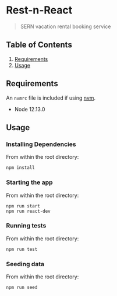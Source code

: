 # Rest-n-React

> SERN vacation rental booking service

## Table of Contents

1. [Requirements](#requirements)
2. [Usage](#Usage)

## Requirements

An `nvmrc` file is included if using [nvm](https://github.com/creationix/nvm).

- Node 12.13.0


## Usage

### Installing Dependencies

From within the root directory:

```
npm install
```

### Starting the app

From within the root directory:

```
npm run start
npm run react-dev
```

### Running tests

From within the root directory:

```
npm run test
```

### Seeding data

From within the root directory:

```
npm run seed
```


